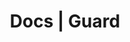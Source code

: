 ---
title: Docs | Guard
description: Guard Docs
menu:
  product_guard_0.1.1:
    identifier: getting-started
    name: Getting Started
    weight: 10
left_menu: product_guard_0.1.1
---